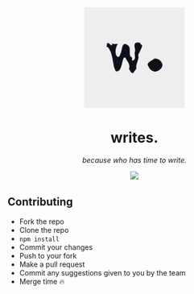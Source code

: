 <p align="center">
  <img src="logo.png" alt="logo" width="200">
</p>
<h1 align="center">writes.</h1>
<p align="center"><i>because who has time to write.</i></p>
<p align="center">
<img src="https://github.com/writesapp/website/workflows/Deploy%20to%20Firebase%20Hosting/badge.svg" />
</p>

## Contributing

- Fork the repo
- Clone the repo
- `npm install`
- Commit your changes
- Push to your fork
- Make a pull request
- Commit any suggestions given to you by the team
- Merge time 🔥

